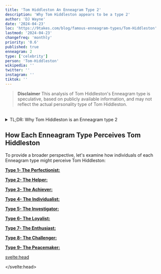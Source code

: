 ```yaml
---
title: 'Tom Hiddleston An Enneagram Type 2'
description: 'Why Tom Hiddleston appears to be a type 2'
author: 'DJ Wayne'
date: '2024-04-23'
loc: 'https://9takes.com/blog/famous-enneagram-types/Tom-Hiddleston'
lastmod: '2024-04-23'
changefreq: 'monthly'
priority: '0.6'
published: true
enneagram: 2
type: ['celebrity']
person: 'Tom-Hiddleston'
wikipedia: ''
twitter: ''
instagram: ''
tiktok: ''
---
```


<!--
    childhood and upbringing
    first big success
    style habits and quirks that relate to their personality type
        dating Taylor swift
    stressful moments in their life and how they handled them
    comfort- moments in their life where they are doing well and killing it
-->

<script>
	import  PopCard  from "../../../lib/components/atoms/PopCard.svelte";
</script>

<p class="firstLetter"></p>

> **Disclaimer** This analysis of Tom Hiddleston's Enneagram type is speculative, based on publicly available information, and may not reflect the actual personality type of Tom Hiddleston.

<div
	style="display: flex;
    justify-content: center;
    margin: 1rem 0;
	"
>
	<PopCard
		image={`/types/2s/${'Tom-Hiddleston'}.webp`}
		showIcon={false}
		displayText="Tom Hiddleston"
		subtext=""
	/>
</div>

<details>
<summary class="accordion">TL;DR: Why Tom Hiddleston is an Enneagram type 2 </summary>
<div class="panel">
<ul>
<li>
</li>
<li>
</li>
<li>
</li>
<li>
</li>
</ul>
  </div>
</details>

## How Each Enneagram Type Perceives Tom Hiddleston

To provide a broader perspective, let's examine how individuals of each Enneagram type might perceive Tom Hiddleston:

<article>
	<a href="/blog/enneagram/enneagram-type-1"><b>Type 1- The Perfectionist:</b></a>
  <p></p>
</article>
<article>
	<a href="/blog/enneagram/enneagram-type-2"><b>Type 2- The Helper:</b></a>
  <p></p>
</article>
<article>
	<a href="/blog/enneagram/enneagram-type-3"><b>Type 3- The Achiever:</b></a>
  <p></p>
</article>
<article>
	<a href="/blog/enneagram/enneagram-type-4"><b>Type 4- The Individualist:</b></a>
  <p></p>
</article>
<article>
	<a href="/blog/enneagram/enneagram-type-5"><b>Type 5- The Investigator:</b></a>
  <p></p>
</article>
<article>
	<a href="/blog/enneagram/enneagram-type-6"><b>Type 6- The Loyalist:</b></a>
  <p></p>
</article>
<article>
	<a href="/blog/enneagram/enneagram-type-7"><b>Type 7- The Enthusiast:</b></a>
  <p></p>
</article>
<article>
	<a href="/blog/enneagram/enneagram-type-8"><b>Type 8- The Challenger:</b></a>
  <p></p>
</article>
<article>
	<a href="/blog/enneagram/enneagram-type-9"><b>Type 9- The Peacemaker:</b></a>
  <p></p>
</article>

<svelte:head>

<script type="application/ld+json">

</script>

</svelte:head>

<style lang="scss"></style>
